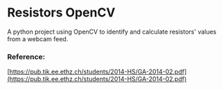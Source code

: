 # Resistors OpenCV

 A python project using OpenCV to identify and calculate resistors' values from a webcam feed.

### Reference:
[https://pub.tik.ee.ethz.ch/students/2014-HS/GA-2014-02.pdf](https://pub.tik.ee.ethz.ch/students/2014-HS/GA-2014-02.pdf)

